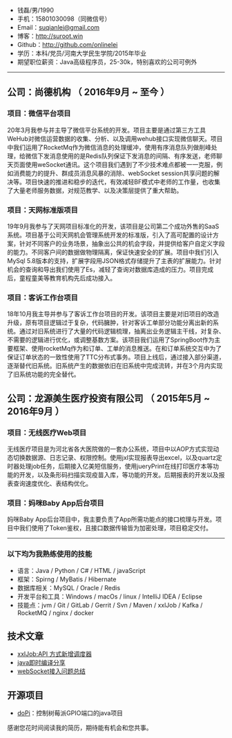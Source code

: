 
- 钱磊/男/1990
- 手机：15801030098（同微信号）
- Email：suqianlei@gmail.com 
- 博客：http://suroot.win
- Github：http://github.com/onlinelei 
- 学历：本科/党员/河南大学民生学院/2015年毕业
- 期望职位薪资：Java高级程序员，25-30k，特别喜欢的公司可例外 
---

## 公司：尚德机构 （ 2016年9月 ~ 至今 ）
### 项目：微信平台项目 
20年3月我参与并主导了微信平台系统的开发。项目主要是通过第三方工具WeHub对微信运营数据的收集、分析、以及调用wehub接口实现微信聊天。项目中我们运用了RocketMq作为微信消息的处理缓冲，使用有序消息队列做削峰处理，给微信下发消息使用的是Redis队列保证下发消息的间隔、有序发送，老师聊天页面使用weSocket通讯。这个项目我们遇到了不少技术难点都被一一克服，例如消费能力的提升、群成员消息风暴的消除、webSocket session共享问题的解决等。项目快速的推进和稳步的迭代，有效减轻BF模式中老师的工作量，也收集了大量老师服务数据，对规范教学、以及决策层提供了重大帮助。

### 项目：天网标准版项目 
19年9月我参与了天网项目标准化的开发，该项目是公司第二个成功外售的SaaS系统。项目基于公司天网机会管理系统开发的标准版，引入了高可配置的设计方案，针对不同客户的业务场景，抽象出公共的机会字段，并提供给客户自定义字段的能力。不同客户间的数据做物理隔离，保证快速安全的扩展。项目中我们引入MySql 5.8版本的支持，扩展字段用JSON格式存储提升了主表的扩展能力。针对机会的查询和导出我们使用了Es，减轻了查询对数据库造成的压力。项目完成后，童程童美等教育机构先后成功接入。

### 项目：客诉工作台项目

18年10月我主导并参与了客诉工作台项目的开发。该项目主要是对旧项目的改造升级，原有项目逻辑过于复杂，代码臃肿，针对客诉工单部分功能分离出新的系统。通过对旧系统进行了大量的代码逻辑梳理，抽离出业务逻辑主干线，对复杂、不需要的逻辑进行优化，或调整基数方案。该项目我们运用了SpringBoot作为主要框架、使用rocketMq作为和订单、工单的消息推送。在和订单系统交互中为了保证订单状态的一致性使用了TTC分布式事务。项目上线后，通过接入部分渠道，逐渐替代旧系统。旧系统产生的数据依旧在旧系统中完成流转，并在3个月内实现了旧系统功能的完全替代。

## 公司：龙源美生医疗投资有限公司 （ 2015年5月 ~ 2016年9月 ）

### 项目：无线医疗Web项目

无线医疗项目是为河北省各大医院做的一套办公系统，项目中以AOP方式实现动态切换数据源、日志记录、权限控制。使用jxl实现报表导出excel，以及quartz定时器处理job任务，后期接入亿美短信服务，使用jueryPrint在线打印医疗本等功能的开发，以及条形码扫描实现疫苗入库，等功能的开发。后期报表的开发以及报表查询速度优化、表结构优化。

### 项目：妈咪Baby App后台项目

妈咪Baby App后台项目中，我主要负责了App所需功能点的接口梳理与开发。项目中我们使用了Token鉴权，且接口数据传输皆为加密处理，项目稳定交付。

---

### 以下均为我熟练使用的技能
- 语言：Java / Python / C# / HTML / javaScript
- 框架：Spirng / MyBatis / Hibernate
- 数据库相关：MySQL / Oracle / Redis 
- 开发平台和工具：Windows / macOs / linux / IntelliJ IDEA / Eclipse
- 技能点：jvm / Git / GitLab / Gerrit / Svn / Maven / xxlJob / Kafka / RocketMQ /  nginx / docker 


## 技术文章
- [xxlJob:API 方式新增调度器](http://blog.suroot.win/2020/02/12/xxlJob-xxlJobAPI%E6%96%B0%E5%A2%9E%E8%B0%83%E5%BA%A6%E5%99%A8/)
- [java即时编译分享](http://suroot.win/2020/04/29/java-JIT%E5%8D%B3%E6%97%B6%E7%BC%96%E8%AF%91%E5%88%86%E4%BA%AB/) 
- [webSocket接入问题总结](http://suroot.win/2020/04/28/java-webSocket%E6%8E%A5%E5%85%A5%E7%A2%B0%E5%88%B0%E7%9A%84%E9%97%AE%E9%A2%98/)
## 开源项目

 - [doPi](http://github.com/yourname/projectname)：控制树莓派GPIO端口的java项目

感谢您花时间阅读我的简历，期待能有机会和您共事。
